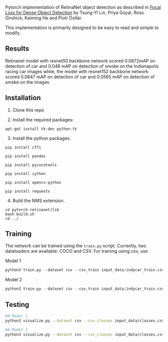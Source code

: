 Pytorch  implementation of RetinaNet object detection as described in [Focal Loss for Dense Object Detection](https://arxiv.org/abs/1708.02002) by Tsung-Yi Lin, Priya Goyal, Ross Girshick, Kaiming He and Piotr Dollár.

This implementation is primarily designed to be easy to read and simple to modify.

## Results


Retinanet model with resnet50 backbone network scored 0.0872mAP on detection of car and 0.048 mAP on detection of smoke on the Indianapolis racing car images while, the model with resnet152 backbone network scored 0.0847 mAP on detection of car and 0.0565 mAP on detection of smoke on the images

## Installation

1) Clone this repo

2) Install the required packages:

```
apt-get install tk-dev python-tk
```

3) Install the python packages:
	
```
pip install cffi

pip install pandas

pip install pycocotools

pip install cython

pip install opencv-python

pip install requests

```

4) Build the NMS extension.

```
cd pytorch-retinanet/lib
bash build.sh
cd ../
```

## Training

The network can be trained using the `train.py` script. Currently, two dataloaders are available: COCO and CSV. For training using csv, use

Model 1 

```python
python3 train.py --dataset csv --csv_train input_data/indycar_train.csv --csv_val input_data/indycar_test.csv --csv_classes input_data/classes.csv --save_path models/model1  --depth 50
```

Model 2

```python
python3 train.py --dataset csv --csv_train input_data/indycar_train.csv --csv_val input_data/indycar_test.csv --csv_classes input_data/classes.csv --save_path models/model2  --depth 152
```

## Testing

```bash
## Model 1
python3 visualize.py --dataset csv --csv_classes input_data/classes.csv --csv_val input_data/indycar_test.csv --model models/model1/csv_retinanet_99.pt --save_path output_path/model1/

## Model 2
python3 visualize.py --dataset csv --csv_classes input_data/classes.csv --csv_val input_data/indycar_test.csv --model models/model2/csv_retinanet_99.pt --save_path output_path/model2/
```